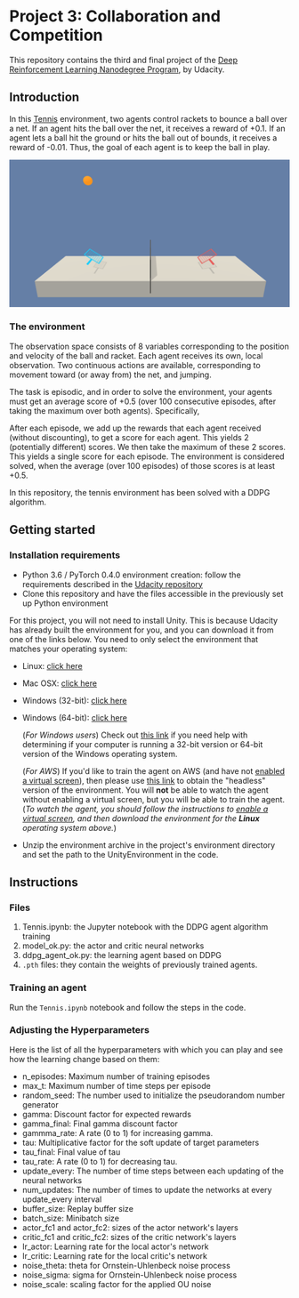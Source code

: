# Project 3: Collaboration and Competition 

This repository contains the third and final project of the [Deep Reinforcement Learning Nanodegree Program](https://www.udacity.com/course/deep-reinforcement-learning-nanodegree--nd893), by Udacity.

## Introduction

In this [Tennis](https://github.com/Unity-Technologies/ml-agents/blob/master/docs/Learning-Environment-Examples.md#tennis) environment, two agents control rackets to bounce a ball over a net. If an agent hits the ball over the net, it receives a reward of +0.1. If an agent lets a ball hit the ground or hits the ball out of bounds, it receives a reward of -0.01. Thus, the goal of each agent is to keep the ball in play.

![Training an agent to maintain its position at the target location for as many time steps as possible.](tennis.png)

### The environment

The observation space consists of 8 variables corresponding to the position and velocity of the ball and racket. Each agent receives its own, local observation. Two continuous actions are available, corresponding to movement toward (or away from) the net, and jumping.

The task is episodic, and in order to solve the environment, your agents must get an average score of +0.5 (over 100 consecutive episodes, after taking the maximum over both agents). Specifically,

After each episode, we add up the rewards that each agent received (without discounting), to get a score for each agent. This yields 2 (potentially different) scores. We then take the maximum of these 2 scores.
This yields a single score for each episode.
The environment is considered solved, when the average (over 100 episodes) of those scores is at least +0.5.

In this repository, the tennis environment has been solved with a DDPG algorithm.

## Getting started

### Installation requirements

- Python 3.6 / PyTorch 0.4.0 environment creation: follow the requirements described in the [Udacity repository](https://github.com/udacity/deep-reinforcement-learning#dependencies)
- Clone this repository and have the files accessible in the previously set up Python environment

For this project, you will not need to install Unity. This is because Udacity has already built the environment for you, and you can download it from one of the links below. You need to only select the environment that matches your operating system:

- Linux: [click here](https://s3-us-west-1.amazonaws.com/udacity-drlnd/P3/Tennis/Tennis_Linux.zip)
- Mac OSX: [click here](https://s3-us-west-1.amazonaws.com/udacity-drlnd/P3/Tennis/Tennis.app.zip)
- Windows (32-bit): [click here](https://s3-us-west-1.amazonaws.com/udacity-drlnd/P3/Tennis/Tennis_Windows_x86.zip)
- Windows (64-bit): [click here](https://s3-us-west-1.amazonaws.com/udacity-drlnd/P3/Tennis/Tennis_Windows_x86_64.zip)


    
    (_For Windows users_) Check out [this link](https://support.microsoft.com/en-us/help/827218/how-to-determine-whether-a-computer-is-running-a-32-bit-version-or-64) if you need help with determining if your computer is running a 32-bit version or 64-bit version of the Windows operating system.

    (_For AWS_) If you'd like to train the agent on AWS (and have not [enabled a virtual screen](https://github.com/Unity-Technologies/ml-agents/blob/master/docs/Training-on-Amazon-Web-Service.md)), then please use [this link](https://s3-us-west-1.amazonaws.com/udacity-drlnd/P3/Tennis/Tennis_Linux_NoVis.zip) to obtain the "headless" version of the environment.  You will **not** be able to watch the agent without enabling a virtual screen, but you will be able to train the agent.  (_To watch the agent, you should follow the instructions to [enable a virtual screen](https://github.com/Unity-Technologies/ml-agents/blob/master/docs/Training-on-Amazon-Web-Service.md), and then download the environment for the **Linux** operating system above._)

- Unzip the environment archive in the project's environment directory and set the path to the UnityEnvironment in the code.

## Instructions

### Files

1. Tennis.ipynb: the Jupyter notebook with the DDPG agent algorithm training
2. model_ok.py: the actor and critic neural networks
3. ddpg_agent_ok.py: the learning agent based on DDPG
4. `.pth` files: they contain the weights of previously trained agents.

### Training an agent
    
Run the `Tennis.ipynb` notebook and follow the steps in the code.

### Adjusting the Hyperparameters
Here is the list of all the hyperparameters with which you can play and see how the learning change based on them:

* n_episodes: Maximum number of training episodes
* max_t: Maximum number of time steps per episode
* random_seed: The number used to initialize the pseudorandom number generator
* gamma: Discount factor for expected rewards
* gamma_final: Final gamma discount factor
* gammma_rate: A rate (0 to 1) for increasing gamma.
* tau: Multiplicative factor for the soft update of target parameters
* tau_final: Final value of tau
* tau_rate: A rate (0 to 1) for decreasing tau.
* update_every: The number of time steps between each updating of the neural networks
* num_updates: The number of times to update the networks at every update_every interval
* buffer_size: Replay buffer size
* batch_size: Minibatch size
* actor_fc1 and actor_fc2: sizes of the actor network's layers
* critic_fc1 and critic_fc2: sizes of the critic network's layers 
* lr_actor: Learning rate for the local actor's network
* lr_critic: Learning rate for the local critic's network
* noise_theta: theta for Ornstein-Uhlenbeck noise process
* noise_sigma: sigma for Ornstein-Uhlenbeck noise process
* noise_scale: scaling factor for the applied OU noise
  
